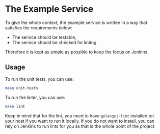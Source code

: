 # The Example Service

To give the whole context, the example service is written in a way that satisfies the requirements below:

- The service should be testable,
- The service should be checked for linting.

Therefore it is kept as simple as possible to keep the focus on Jenkins.

## Usage

To run the unit tests, you can use:

```bash
make unit-tests
```

To run the linter, you can use:

```bash
make lint
```

Keep in mind that for the lint, you need to have `golangci-lint` installed on your host if you want to run it locally.
If you do not want to install, you can rely on Jenkins to run lints for you as that is the whole point of the project.
